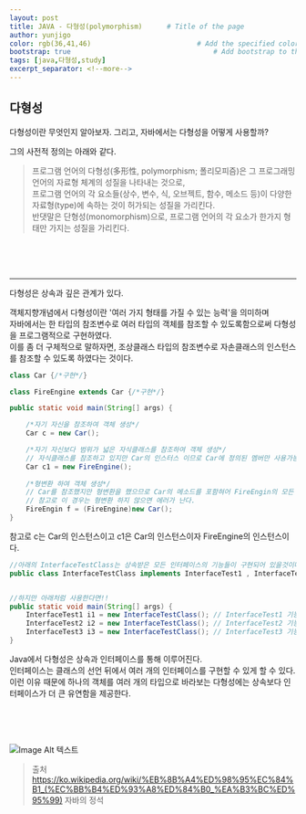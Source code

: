 ```yaml
---
layout: post
title: JAVA - 다형성(polymorphism)      # Title of the page
author: yunjigo                   
color: rgb(36,41,46)                          # Add the specified color as feature image, and change link colors in post
bootstrap: true                                   # Add bootstrap to the page
tags: [java,다형성,study]
excerpt_separator: <!--more-->
---
```


## 다형성 <br>
      
다형성이란 무엇인지 알아보자. 그리고, 자바에서는 다형성을 어떻게 사용할까?
<!--more-->
      
그의 사전적 정의는 아래와 같다.

>프로그램 언어의 다형성(多形性, polymorphism; 폴리모피즘)은 그 프로그래밍 언어의 자료형 체계의 성질을 나타내는 것으로,     
프로그램 언어의 각 요소들(상수, 변수, 식, 오브젝트, 함수, 메소드 등)이 다양한 자료형(type)에 속하는 것이 허가되는 성질을 가리킨다.    
반댓말은 단형성(monomorphism)으로, 프로그램 언어의 각 요소가 한가지 형태만 가지는 성질을 가리킨다.     


<br><br><br>


<hr/>  


다형성은 상속과 깊은 관계가 있다.    

객체지향개념에서 다형성이란 '여러 가지 형태를 가질 수 있는 능력'을 의미하며     
자바에서는 한 타입의 참조변수로 여러 타입의 객체를 참조할 수 있도록함으로써 다형성을 프로그램적으로 구현하였다.    
이를 좀 더 구체적으로 말하자면, 조상클래스 타입의 참조변수로 자손클래스의 인스턴스를 참조할 수 있도록 하였다는 것이다.

```java
class Car {/*구현*/}

class FireEngine extends Car {/*구현*/}

public static void main(String[] args) {

    /*자기 자신을 참조하여 객체 생성*/
    Car c = new Car();

    /*자기 자신보다 범위가 넓은 자식클래스를 참조하여 객체 생성*/
    // 자식클래스를 참조하고 있지만 Car의 인스터스 이므로 Car에 정의된 멤버만 사용가능!!!
    Car c1 = new FireEngine();
    
    /*형변환 하여 객체 생성*/
    // Car를 참조했지만 형변환을 했으므로 Car의 메소드를 포함혀어 FireEngin의 모든 기능 사용가능!!
    // 참고로 이 경우는 형변환 하지 않으면 에러가 난다.
    FireEngin f = (FireEngine)new Car();
}
```
참고로 c는 Car의 인스턴스이고 c1은 Car의 인스턴스이자 FireEngine의 인스턴스이다.     

```java
//아래의 InterfaceTestClass는 상속받은 모든 인터페이스의 기능들이 구현되어 있을것이다.
public class InterfaceTestClass implements InterfaceTest1 , InterfaceTest2, InterfaceTest3{/*구현*/}


//하지만 아래처럼 사용한다면!!
public static void main(String[] args) {
    InterfaceTest1 i1 = new InterfaceTestClass(); // InterfaceTest1 기능만 사용가능
    InterfaceTest2 i2 = new InterfaceTestClass(); // InterfaceTest2 기능만 사용가능
    InterfaceTest3 i3 = new InterfaceTestClass(); // InterfaceTest3 기능만 사용가능
}
``` 
Java에서 다형성은 상속과 인터페이스를 통해 이루어진다.     
인터페이스는 클래스의 선언 뒤에서 여러 개의 인터페이스를 구현할 수 있게 할 수 있다.    
이런 이유 때문에 하나의 객체를 여러 개의 타입으로 바라보는 다형성에는 상속보다 인터페이스가 더 큰 유연함을 제공한다.




<br><br><br>

![Image Alt 텍스트](http://app.jjalbang.today/jj1G9.gif)




>출처    
https://ko.wikipedia.org/wiki/%EB%8B%A4%ED%98%95%EC%84%B1_(%EC%BB%B4%ED%93%A8%ED%84%B0_%EA%B3%BC%ED%95%99)
자바의 정석

